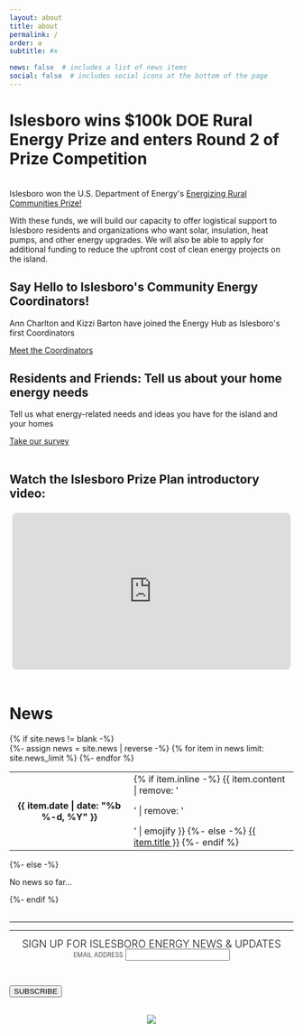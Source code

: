 ```yaml
---
layout: about
title: about
permalink: /
order: a
subtitle: #x

news: false  # includes a list of news items
social: false  # includes social icons at the bottom of the page
---
```


# Islesboro wins $100k DOE Rural Energy Prize and enters Round 2 of Prize Competition
<br />
Islesboro won the U.S. Department of Energy's <a href="https://www.herox.com/rural-energy/teams">Energizing Rural Communities Prize!</a>

With these funds, we will build our capacity to offer logistical support to Islesboro residents and organizations who want solar, insulation, heat pumps, and other energy upgrades. We will also be able to apply for additional funding to reduce the upfront cost of clean energy projects on the island. 
<br />

<div class="row card-intro">
    <div class="col-sm mt-2 mt-md-0">
      <div class="card-item card-yellow">
        <h2>Say Hello to Islesboro's Community Energy Coordinators!</h2>
        <p>Ann Charlton and Kizzi Barton have joined the Energy Hub as Islesboro's first Coordinators</p>
        <a class="button card-yellow" href="https://islesboroenergy.org/coordinators/">Meet the Coordinators <i class="fa-solid fa-circle-arrow-right"></i></a>
      </div>
    </div>
    <div class="col-sm mt-2 mt-md-0">
      <div class="card-item card-blue">
        <h2>Residents and Friends: Tell us about your home energy needs</h2>
        <p>Tell us what energy-related needs and ideas you have for the island and your homes</p>
            <a class="button card-yellow" href="https://forms.gle/ExXFmbJW7C8rVzrC9">Take our survey <i class="fa-solid fa-circle-arrow-right"></i></a>
      </div>
    </div>
</div>

<br />
<div>
    <h2>Watch the Islesboro Prize Plan introductory video:</h2>
    <div style="padding: 5px" />
    <div style="padding:56.25% 0 0 0;position:relative;"><iframe src="https://player.vimeo.com/video/852559307?badge=0&amp;autopause=0&amp;player_id=0&amp;app_id=58479" frameborder="0" allow="autoplay; fullscreen; picture-in-picture" style="position:absolute;top:0;left:0;width:100%;height:100%;border-radius:8px;" title="Islesboro Rural Energy Prize - Info Meeting"></iframe></div><script src="https://player.vimeo.com/api/player.js"></script>
</div>
<br />

# News
          
<div class="news">
  {% if site.news != blank -%} 
  <div class="table-responsive">
    <table class="table table-sm table-borderless">
    {%- assign news = site.news | reverse -%} 
    {% for item in news limit: site.news_limit %} 
      <tr>
        <th scope="row">{{ item.date | date: "%b %-d, %Y" }}</th>
        <td>
          {% if item.inline -%} 
            {{ item.content | remove: '<p>' | remove: '</p>' | emojify }}
          {%- else -%} 
            <a class="news-title" href="{{ item.url | relative_url }}">{{ item.title }}</a>
          {%- endif %} 
        </td>
      </tr>
    {%- endfor %} 
    </table>
  </div>
{%- else -%} 
  <p>No news so far...</p>
{%- endif %} 
</div>

<br />


<div class="row justify-content-sm-center">
  <hr width="100%" />
</div>

<div class="row justify-content-sm-center">
  <hr>
  <div class="col-sm-2 col-md-0"></div>
  <div class="col-sm-8 col-md-0">
        <!-- Begin Mailchimp Signup Form -->
        <link href="//cdn-images.mailchimp.com/embedcode/classic-10_7_dtp.css" rel="stylesheet" type="text/css">
        <style type="text/css">
        	#mc_embed_signup{background:#fff; clear:both; font:14px; text-align:center; align-items:center;}
          #mc_embed_signup form {text-align:center; padding:0px;}
        	#mc_heading{font-weight: 300; font-size: 1.3em; line-height: 1.0em; padding:10px 0px;}
          #mc_label{font-weight: 300; font-size: 0.8em;}
          #mc_embed_signup .mc-field-group {position:relative; width:100%; padding-bottom:3%; min-height:50px;}
          #mc_embed_signup div#mce-responses {float:center; top:-1.4em; padding:0em .5em 0em .5em; overflow:hidden; width:100%; margin: 0 5%; clear: both;}
          #mc_embed_signup .footer {width:100%; align-items: center;}
          #mc_embed_signup .brandingLogo {justify-self:center;}
          #mc-embedded-subscribe {clear:both; width:auto; display:block; margin:0;}
        </style>
        <div id="mc_embed_signup">
          <form action="https://islesboroenergy.us14.list-manage.com/subscribe/post?u=07fbabaf1bf18f715f917a219&amp;id=f2f1418c65" method="post" id="mc-embedded-subscribe-form" name="mc-embedded-subscribe-form" class="validate" target="_blank" novalidate>
            <div id="mc_embed_signup_scroll">
              <div style="height: 10px" />
            	 <span id="mc_heading">SIGN UP FOR ISLESBORO ENERGY NEWS & UPDATES</span>
               <div style="height: 10px" />
                <div class="mc-field-group">
                	<label id="mc_label" for="mce-EMAIL">EMAIL ADDRESS</label>
                	<input type="email" value="" name="EMAIL" class="required email" id="mce-EMAIL">
                </div>
                <div hidden="true"><input type="hidden" name="tags" value="7258151"></div>
                	<div id="mce-responses" class="clear foot">
                		<div class="response" id="mce-error-response" style="display:none"></div>
                		<div class="response" id="mce-success-response" style="display:none"></div>
                	</div>    <!-- real people should not fill this in and expect good things - do not remove this or risk form bot signups-->
                    <div style="position: absolute; left: -5000px;" aria-hidden="true"><input type="text" name="b_07fbabaf1bf18f715f917a219_f2f1418c65" tabindex="-1" value=""></div>
                        <div class="optionalParent">
                            <div class="clear footer">
                                <input type="submit" value="SUBSCRIBE" name="subscribe" id="mc-embedded-subscribe" class="button" style="align:center">
                                <br>
                                <p class="brandingLogo"><a href="http://eepurl.com/hWzSSD" title="Mailchimp - email marketing made easy and fun"><img src="https://eep.io/mc-cdn-images/template_images/branding_logo_text_dark_dtp.svg"></a></p>
                            </div>
                        </div>
                    </div>
                </form>
            </div>
        <script type='text/javascript' src='//s3.amazonaws.com/downloads.mailchimp.com/js/mc-validate.js'></script><script type='text/javascript'>(function($) {window.fnames = new Array(); window.ftypes = new Array();fnames[0]='EMAIL';ftypes[0]='email';fnames[1]='FNAME';ftypes[1]='text';fnames[2]='LNAME';ftypes[2]='text';fnames[3]='ADDRESS';ftypes[3]='address';fnames[4]='PHONE';ftypes[4]='phone';fnames[5]='BIRTHDAY';ftypes[5]='birthday';}(jQuery));var $mcj = jQuery.noConflict(true);</script>
        <!--End mc_embed_signup-->
    </div>
    <div class="col-sm-2 col-md-0"></div>

</div>


<!-- Energy Jamboree Banner section -->
<!--div class="row justify-content-sm-center">
    <div class="col-sm-2 col-md-0"></div>
    <div class="col-sm-8 col-md-0">
      <a href="https://forms.gle/sdhgGq9oNAGYJ6eZA" style="text-decoration: none">
        <img src="{{ site.url }}/assets/img/jamboree_ev_ride_web.svg" alt="Jamboree EV rides signup" class="img-fluid-svg" />
      </a>
      <br />
      <br />
      <a href="https://forms.gle/MXj4Cdsj8strL2J26" style="text-decoration: none">
        <img src="{{ site.url }}/assets/img/jamboree_survey_web.svg" alt="Home Energy and Jamboree Survey" class="img-fluid-svg" />
      </a>
      <div style="height: 20px" />
        <a href="jamboree/" style="text-decoration: none">
          <img src="{{ site.url }}/assets/img/jamboree_flyer_web.svg" alt="Jamboree flyer" class="img-fluid-svg" />
        </a>
        <div style="height: 20px" />
        <div style="width:100%;align-items:center;justify-content:center;display:flex">
        	<div style="width:50%">
        		  <img src="{{ site.url }}/assets/img/icc_logo_color_rev.jpg" alt="Jamboree flyer" class="img-fluid-svg" />
        	</div>
        </div>
        <div style="height: 20px" />
        <a href="https://fb.me/e/2PAxxLDHL" style="text-decoration: none">
          <img src="{{ site.url }}/assets/img/jamboree_button_fb_horiz_web.png" alt="Jamboree flyer" class="img-fluid-svg" />
        </a>
        <div style="height: 20px" />
        <a href="mailto:jamboree@islesboroenergy.org?subject=Website" style="text-decoration: none">
          <img src="{{ site.url }}/assets/img/jamboree_button_email_horiz_web.png" alt="Jamboree flyer" class="img-fluid-svg" />
        </a>
        <div style="height: 20px" />
    </div>
    <div class="col-sm-2 col-md-0"></div>
</div-->
